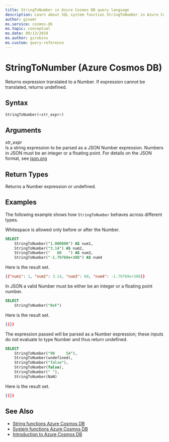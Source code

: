 ```yaml
---
title: StringToNumber in Azure Cosmos DB query language
description: Learn about SQL system function StringToNumber in Azure Cosmos DB.
author: ginamr
ms.service: cosmos-db
ms.topic: conceptual
ms.date: 09/13/2019
ms.author: girobins
ms.custom: query-reference
---
```

# StringToNumber (Azure Cosmos DB)
 Returns expression translated to a Number. If expression cannot be translated, returns undefined.  
  
## Syntax
  
```sql
StringToNumber(<str_expr>)  
```  
  
## Arguments
  
*str_expr*  
   Is a string expression to be parsed as a JSON Number expression. Numbers in JSON must be an integer or a floating point. For details on the JSON format, see [json.org](https://json.org/)  
  
## Return Types
  
  Returns a Number expression or undefined.  
  
## Examples
  
  The following example shows how `StringToNumber` behaves across different types. 

Whitespace is allowed only before or after the Number.

```sql
SELECT 
    StringToNumber("1.000000") AS num1, 
    StringToNumber("3.14") AS num2,
    StringToNumber("   60   ") AS num3, 
    StringToNumber("-1.79769e+308") AS num4
```  
  
 Here is the result set.  
  
```json
{{"num1": 1, "num2": 3.14, "num3": 60, "num4": -1.79769e+308}}
```  

In JSON a valid Number must be either be an integer or a floating point number.

```sql
SELECT   
    StringToNumber("0xF")
```  
  
 Here is the result set.  
  
```json
{{}}
```  

The expression passed will be parsed as a Number expression; these inputs do not evaluate to type Number and thus return undefined. 

```sql
SELECT 
    StringToNumber("99     54"),   
    StringToNumber(undefined),
    StringToNumber("false"),
    StringToNumber(false),
    StringToNumber(" "),
    StringToNumber(NaN)
```  
  
 Here is the result set.  
  
```json
{{}}
```  

## See Also

- [String functions Azure Cosmos DB](sql-query-string-functions.md)
- [System functions Azure Cosmos DB](sql-query-system-functions.md)
- [Introduction to Azure Cosmos DB](introduction.md)
